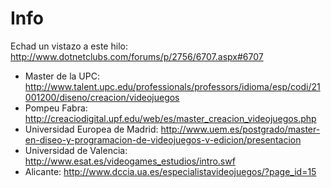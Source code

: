 # Info #
Echad un vistazo a este hilo: http://www.dotnetclubs.com/forums/p/2756/6707.aspx#6707

  * Master de la UPC:  http://www.talent.upc.edu/professionals/professors/idioma/esp/codi/21001200/diseno/creacion/videojuegos
  * Pompeu Fabra: http://creaciodigital.upf.edu/web/es/master_creacion_videojuegos.php
  * Universidad Europea de Madrid: http://www.uem.es/postgrado/master-en-diseo-y-programacion-de-videojuegos-v-edicion/presentacion
  * Universidad de Valencia:  http://www.esat.es/videogames_estudios/intro.swf
  * Alicante: http://www.dccia.ua.es/especialistavideojuegos/?page_id=15